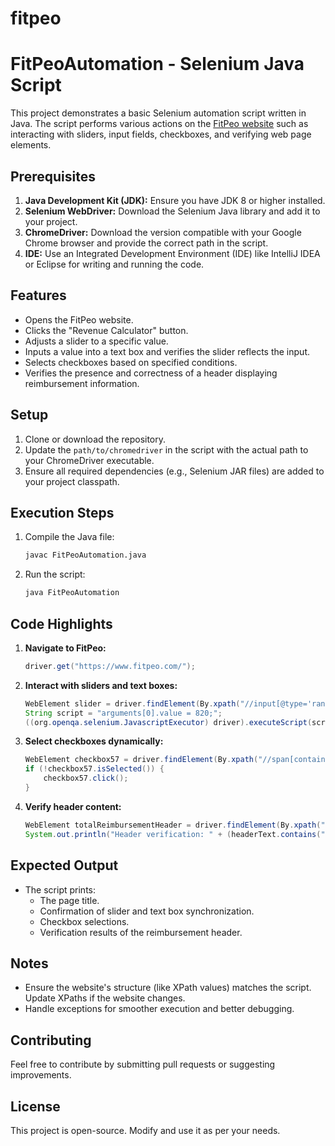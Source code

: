# fitpeo

# FitPeoAutomation - Selenium Java Script

This project demonstrates a basic Selenium automation script written in Java. The script performs various actions on the [FitPeo website](https://www.fitpeo.com/) such as interacting with sliders, input fields, checkboxes, and verifying web page elements.

## Prerequisites

1. **Java Development Kit (JDK):** Ensure you have JDK 8 or higher installed.
2. **Selenium WebDriver:** Download the Selenium Java library and add it to your project.
3. **ChromeDriver:** Download the version compatible with your Google Chrome browser and provide the correct path in the script.
4. **IDE:** Use an Integrated Development Environment (IDE) like IntelliJ IDEA or Eclipse for writing and running the code.

## Features

- Opens the FitPeo website.
- Clicks the "Revenue Calculator" button.
- Adjusts a slider to a specific value.
- Inputs a value into a text box and verifies the slider reflects the input.
- Selects checkboxes based on specified conditions.
- Verifies the presence and correctness of a header displaying reimbursement information.

## Setup

1. Clone or download the repository.
2. Update the `path/to/chromedriver` in the script with the actual path to your ChromeDriver executable.
3. Ensure all required dependencies (e.g., Selenium JAR files) are added to your project classpath.

## Execution Steps

1. Compile the Java file:
   ```bash
   javac FitPeoAutomation.java
   ```
2. Run the script:
   ```bash
   java FitPeoAutomation
   ```

## Code Highlights

1. **Navigate to FitPeo:**
   ```java
   driver.get("https://www.fitpeo.com/");
   ```
2. **Interact with sliders and text boxes:**
   ```java
   WebElement slider = driver.findElement(By.xpath("//input[@type='range']"));
   String script = "arguments[0].value = 820;";
   ((org.openqa.selenium.JavascriptExecutor) driver).executeScript(script, slider);
   ```
3. **Select checkboxes dynamically:**
   ```java
   WebElement checkbox57 = driver.findElement(By.xpath("//span[contains(text(),'57')]/preceding-sibling::span"));
   if (!checkbox57.isSelected()) {
       checkbox57.click();
   }
   ```
4. **Verify header content:**
   ```java
   WebElement totalReimbursementHeader = driver.findElement(By.xpath("//header[contains(text(),'Total Recurring Reimbursement for all Patients Per Month:')]");
   System.out.println("Header verification: " + (headerText.contains("$75600") ? "Passed" : "Failed") + ". Header text: " + headerText);
   ```

## Expected Output

- The script prints:
  - The page title.
  - Confirmation of slider and text box synchronization.
  - Checkbox selections.
  - Verification results of the reimbursement header.

## Notes

- Ensure the website's structure (like XPath values) matches the script. Update XPaths if the website changes.
- Handle exceptions for smoother execution and better debugging.

## Contributing

Feel free to contribute by submitting pull requests or suggesting improvements.

## License

This project is open-source. Modify and use it as per your needs.

